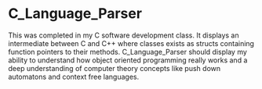 # C_Language_Parser

This was completed in my C software development class. It displays an intermediate between C and C++ where classes exists as structs containing function pointers to their methods. C_Language_Parser should display my ability to understand how object oriented programming really works and a deep understanding of computer theory concepts like push down automatons and context free languages.
